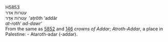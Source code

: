 <body>
  <p>H5853<br>  עטרות אדּר  <br> עַטרוֹת אַדָּר  ‎  ‛aṭrôth ‘addâr  <br><i>at-roth‘</i> <i>ad-dawr‘ </i><br>From the same as <a href="h5852.htm">5852</a> and <a href="h0146.htm">146</a>  <i>crowns</i> <i>of</i> <i>Addar</i>; <i>Atroth-Addar</i>, a place in Palestine: - Ataroth-adar (-addar).<br></p>
 </body>